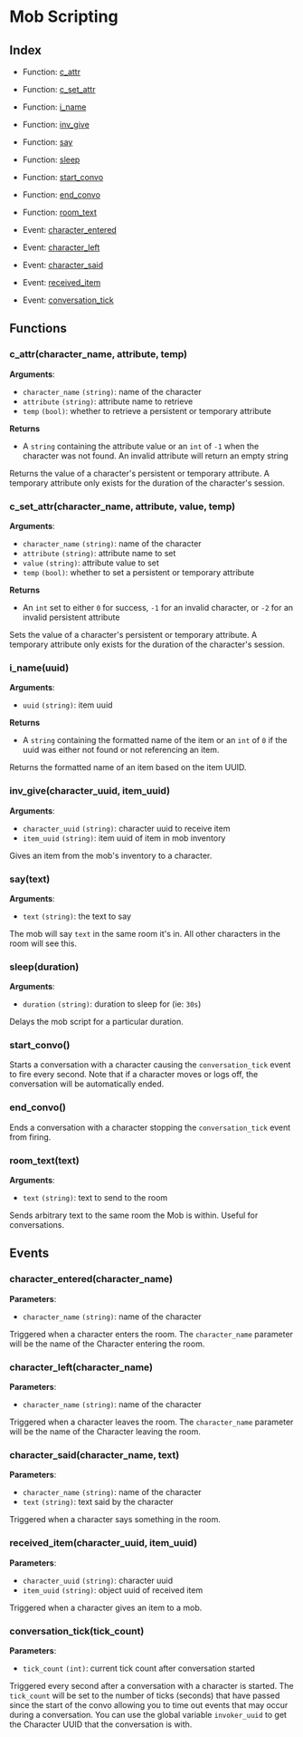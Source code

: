 # Mob Scripting

## Index

* Function: [c_attr](#c_attrcharacter_name-attribute-temp)
* Function: [c_set_attr](#c_set_attrcharacter_name-attribute-value-temp)
* Function: [i_name](#i_nameuuid)
* Function: [inv_give](#inv_givecharacter_uuid-item_uuid)
* Function: [say](#saytext)
* Function: [sleep](#sleepduration)
* Function: [start_convo](#start_convo)
* Function: [end_convo](#end_convo)
* Function: [room_text](#room_texttext)

* Event: [character_entered](#character_enteredcharacter_name)
* Event: [character_left](#character_leftcharacter_name)
* Event: [character_said](#character_saidcharacter_name-text)
* Event: [received_item](#received_itemcharacter_name-uuid)
* Event: [conversation_tick](#conversation_ticktick_count)

## Functions

### c_attr(character_name, attribute, temp)

**Arguments**:
* `character_name` `(string)`: name of the character
* `attribute` `(string)`: attribute name to retrieve
* `temp` `(bool)`: whether to retrieve a persistent or temporary attribute

**Returns**
* A `string` containing the attribute value or an `int` of `-1` when the character was not found. An invalid attribute
will return an empty string

Returns the value of a character's persistent or temporary attribute. A temporary attribute only exists for the
duration of the character's session.

### c_set_attr(character_name, attribute, value, temp)

**Arguments**:
* `character_name` `(string)`: name of the character
* `attribute` `(string)`: attribute name to set
* `value` `(string)`: attribute value to set
* `temp` `(bool)`: whether to set a persistent or temporary attribute

**Returns**
* An `int` set to either `0` for success, `-1` for an invalid character, or `-2` for an invalid persistent attribute

Sets the value of a character's persistent or temporary attribute. A temporary attribute only exists for the
duration of the character's session.

### i_name(uuid)

**Arguments**:
* `uuid` `(string)`: item uuid

**Returns**
* A `string` containing the formatted name of the item or an `int` of `0` if the uuid was either not found or not referencing an item.

Returns the formatted name of an item based on the item UUID.

### inv_give(character_uuid, item_uuid)

**Arguments**:
* `character_uuid` `(string)`: character uuid to receive item
* `item_uuid` `(string)`: item uuid of item in mob inventory

Gives an item from the mob's inventory to a character.

### say(text)

**Arguments**:
* `text` `(string)`: the text to say

The mob will say `text` in the same room it's in. All other characters in the room will see this.

### sleep(duration)

**Arguments**:
* `duration` `(string)`: duration to sleep for (ie: `30s`)

Delays the mob script for a particular duration.

### start_convo()

Starts a conversation with a character causing the `conversation_tick` event to fire every second. Note that if a
character moves or logs off, the conversation will be automatically ended.

### end_convo()

Ends a conversation with a character stopping the `conversation_tick` event from firing.

### room_text(text)

**Arguments**:
* `text` `(string)`: text to send to the room

Sends arbitrary text to the same room the Mob is within. Useful for conversations.

## Events

### character_entered(character_name)

**Parameters**:
* `character_name` `(string)`: name of the character

Triggered when a character enters the room. The `character_name` parameter will be the name of the Character
entering the room.

### character_left(character_name)

**Parameters**:
* `character_name` `(string)`: name of the character
    
Triggered when a character leaves the room. The `character_name` parameter will be the name of the Character
leaving the room.

### character_said(character_name, text)

**Parameters**:
* `character_name` `(string)`: name of the character
* `text` `(string)`: text said by the character
    
Triggered when a character says something in the room.

### received_item(character_uuid, item_uuid)

**Parameters**:
* `character_uuid` `(string)`: character uuid
* `item_uuid` `(string)`: object uuid of received item
    
Triggered when a character gives an item to a mob.

### conversation_tick(tick_count)

**Parameters**:
* `tick_count` `(int)`: current tick count after conversation started
    
Triggered every second after a conversation with a character is started. The `tick_count` will be set to the number of
ticks (seconds) that have passed since the start of the convo allowing you to time out events that may occur during
a conversation. You can use the global variable `invoker_uuid` to get the Character UUID that the conversation is with.